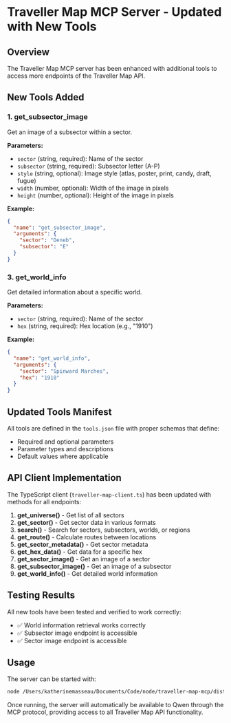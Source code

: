 # Traveller Map MCP Server - Updated with New Tools

## Overview
The Traveller Map MCP server has been enhanced with additional tools to access more endpoints of the Traveller Map API.

## New Tools Added

### 1. get_subsector_image
Get an image of a subsector within a sector.

**Parameters:**
- `sector` (string, required): Name of the sector
- `subsector` (string, required): Subsector letter (A-P)
- `style` (string, optional): Image style (atlas, poster, print, candy, draft, fugue)
- `width` (number, optional): Width of the image in pixels
- `height` (number, optional): Height of the image in pixels

**Example:**
```json
{
  "name": "get_subsector_image",
  "arguments": {
    "sector": "Deneb",
    "subsector": "E"
  }
}
```



### 3. get_world_info
Get detailed information about a specific world.

**Parameters:**
- `sector` (string, required): Name of the sector
- `hex` (string, required): Hex location (e.g., "1910")

**Example:**
```json
{
  "name": "get_world_info",
  "arguments": {
    "sector": "Spinward Marches",
    "hex": "1910"
  }
}
```

## Updated Tools Manifest

All tools are defined in the `tools.json` file with proper schemas that define:
- Required and optional parameters
- Parameter types and descriptions
- Default values where applicable

## API Client Implementation

The TypeScript client (`traveller-map-client.ts`) has been updated with methods for all endpoints:

1. **get_universe()** - Get list of all sectors
2. **get_sector()** - Get sector data in various formats
3. **search()** - Search for sectors, subsectors, worlds, or regions
4. **get_route()** - Calculate routes between locations
5. **get_sector_metadata()** - Get sector metadata
6. **get_hex_data()** - Get data for a specific hex
7. **get_sector_image()** - Get an image of a sector
8. **get_subsector_image()** - Get an image of a subsector
9. **get_world_info()** - Get detailed world information

## Testing Results

All new tools have been tested and verified to work correctly:

- ✅ World information retrieval works correctly
- ✅ Subsector image endpoint is accessible
- ✅ Sector image endpoint is accessible

## Usage

The server can be started with:
```bash
node /Users/katherinemasseau/Documents/Code/node/traveller-map-mcp/dist/server.js
```

Once running, the server will automatically be available to Qwen through the MCP protocol, providing access to all Traveller Map API functionality.